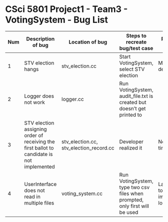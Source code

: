# CSci 5801 Project1 - Team3 - VotingSystem - Bug List

Num | Description of bug | Location of bug | Steps to recreate bug/test case | Root cause analysis
--- | --- | --- | --- | ---
1 | STV election hangs | stv_election.cc | Start VotingSystem, select STV election | Many dependencies
2 | Logger does not work | logger.cc | Run VotingSystem, audit_file.txt is created but doesn’t get printed to
3 | STV election assigning order of receiving the first ballot to candidate is not implemented | stv_election.cc, stv_election_record.cc | Developer realized it | Not enough time to debug
4 | UserInterface does not read in multiple files | voting_system.cc | Run VotingSystem, type two csv files when prompted, only first will be used | Lack of time to debug / implement loop
